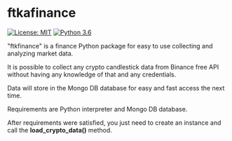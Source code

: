 # ftkafinance
[![License: MIT](https://img.shields.io/badge/License-MIT-yellow.svg)](https://opensource.org/licenses/MIT) 
[![Python 3.6](https://img.shields.io/badge/python-3.8-blue.svg)](https://www.python.org/downloads/release/python-360/)

"ftkfinance" is a finance Python package for easy to use collecting and analyzing market data.

It is possible to collect any crypto candlestick data from Binance free API without having any knowledge of that and any credentials.

Data will store in the Mongo DB database for easy and fast access the next time.

Requirements are Python interpreter and Mongo DB database. 

After requirements were satisfied, you just need to create an instance and call the **load_crypto_data()** method.
